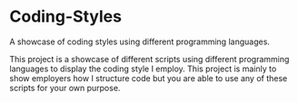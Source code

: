 # Coding-Styles
A showcase of coding styles using different programming languages.

This project is a showcase of different scripts using different programming languages to display the coding style I employ. This project is mainly to show employers how I structure code but you are able to use any of these scripts for your own purpose. 
